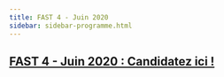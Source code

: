 ```yaml
---
title: FAST 4 - Juin 2020 
sidebar: sidebar-programme.html
---
```


## [FAST 4 - Juin 2020 : Candidatez ici !](https://beta.gouv.fr/fast/)

